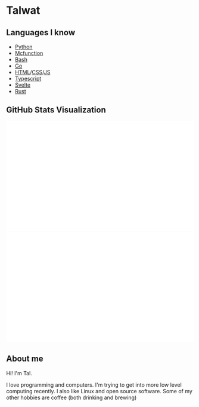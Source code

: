 # Talwat

## Languages I know

-   [Python](https://python.org)
-   [Mcfunction](https://minecraft.net)
-   [Bash](https://www.gnu.org/software/bash/)
-   [Go](https://go.dev/)
-   [HTML](https://en.wikipedia.org/wiki/HTML)/[CSS](https://en.wikipedia.org/wiki/CSS)/[JS](https://en.wikipedia.org/wiki/JavaScript)
-   [Typescript](https://www.typescriptlang.org/)
-   [Svelte](https://svelte.dev/)
-   [Rust](https://www.rust-lang.org/)

## GitHub Stats Visualization

![Overview](https://github.com/talwat/talwat/blob/master/generated/overview.svg)
![Languages](https://github.com/talwat/talwat/blob/master/generated/languages.svg)

## About me

Hi! I'm Tal.

I love programming and computers. I'm trying to get into more low level computing recently.
I also like Linux and open source software. Some of my other hobbies are coffee (both drinking and brewing)
